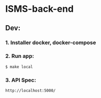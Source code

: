 # ISMS-back-end

## Dev:
### 1. Installer docker, docker-compose
### 2. Run app:

```bash
$ make local
```

### 3. API Spec:

```http
http://localhost:5000/
```

